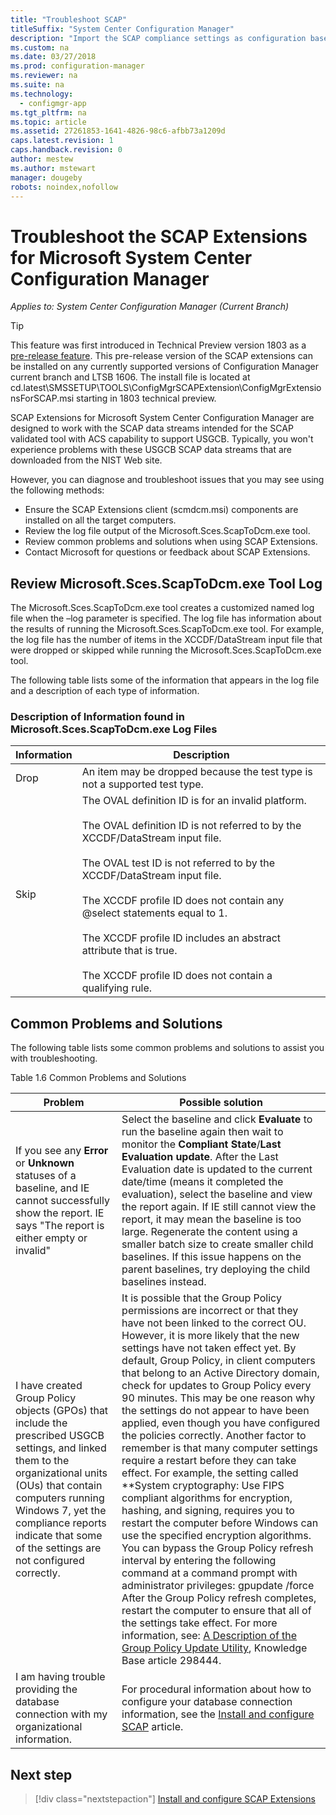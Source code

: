 ```yaml
---
title: "Troubleshoot SCAP"
titleSuffix: "System Center Configuration Manager"
description: "Import the SCAP compliance settings as configuration baselines and export the results"
ms.custom: na
ms.date: 03/27/2018
ms.prod: configuration-manager
ms.reviewer: na
ms.suite: na
ms.technology:
  - configmgr-app
ms.tgt_pltfrm: na
ms.topic: article
ms.assetid: 27261853-1641-4826-98c6-afbb73a1209d
caps.latest.revision: 1
caps.handback.revision: 0
author: mestew
ms.author: mstewart
manager: dougeby
robots: noindex,nofollow
---
```



# Troubleshoot the SCAP Extensions for Microsoft System Center Configuration Manager

*Applies to: System Center Configuration Manager (Current Branch)*

> [!Tip]  
> This feature was first introduced in Technical Preview version 1803 as a [pre-release feature](/sccm/core/servers/manage/pre-release-features). This pre-release version of the SCAP extensions can be installed on any currently supported versions of Configuration Manager current branch and LTSB 1606. The install file is located at cd.latest\SMSSETUP\TOOLS\ConfigMgrSCAPExtension\ConfigMgrExtensionsForSCAP.msi starting in 1803 technical preview. 

SCAP Extensions for Microsoft System Center Configuration Manager are designed to work with the SCAP data streams intended for the SCAP validated tool with ACS capability to support USGCB. Typically, you won't experience problems with these USGCB SCAP data streams that are downloaded from the NIST Web site.

However, you can diagnose and troubleshoot issues that you may see using the following methods:

- Ensure the SCAP Extensions client (scmdcm.msi) components are installed on all the target computers.
- Review the log file output of the Microsoft.Sces.ScapToDcm.exe tool.
- Review common problems and solutions when using SCAP Extensions.
- Contact Microsoft for questions or feedback about SCAP Extensions.



## Review Microsoft.Sces.ScapToDcm.exe Tool Log

The Microsoft.Sces.ScapToDcm.exe tool creates a customized named log file when the –log parameter is specified. The log file has information about the results of running the Microsoft.Sces.ScapToDcm.exe tool. For example, the log file has the number of items in the XCCDF/DataStream input file that were dropped or skipped while running the Microsoft.Sces.ScapToDcm.exe tool.

The following table lists some of the information that appears in the log file and a description of each type of information.

### Description of Information found in Microsoft.Sces.ScapToDcm.exe Log Files

| Information | Description |
| --- | --- |
| Drop | An item may be dropped because the test type is not a supported test type. |
| Skip |The OVAL definition ID is for an invalid platform. </br> </br> The OVAL definition ID is not referred to by the XCCDF/DataStream input file.</br> </br> The OVAL test ID is not referred to by the XCCDF/DataStream input file. </br> </br> The XCCDF profile ID does not contain any @select statements equal to 1. </br></br> The XCCDF profile ID includes an abstract attribute that is true. </br></br> The XCCDF profile ID does not contain a qualifying rule.|

## Common Problems and Solutions

The following table lists some common problems and solutions to assist you with troubleshooting.

Table 1.6 Common Problems and Solutions

| Problem | Possible solution |
| --- | --- |
| If you see any **Error** or **Unknown** statuses of a baseline, and IE cannot successfully show the report. IE says &quot;The report is either empty or invalid&quot; | Select the baseline and click **Evaluate** to run the baseline again then wait to monitor the **Compliant State**/**Last Evaluation update**. After the Last Evaluation date is updated to the current date/time (means it completed the evaluation), select the baseline and view the report again. If IE still cannot view the report, it may mean the baseline is too large. Regenerate the content using a smaller batch size to create smaller child baselines. If this issue happens on the parent baselines, try deploying the child baselines instead. |
| I have created Group Policy objects (GPOs) that include the prescribed USGCB settings, and linked them to the organizational units (OUs) that contain computers running Windows 7, yet the compliance reports indicate that some of the settings are not configured correctly. | It is possible that the Group Policy permissions are incorrect or that they have not been linked to the correct OU. However, it is more likely that the new settings have not taken effect yet. By default, Group Policy, in client computers that belong to an Active Directory domain, check for updates to Group Policy every 90 minutes. This may be one reason why the settings do not appear to have been applied, even though you have configured the policies correctly. Another factor to remember is that many computer settings require a restart before they can take effect. For example, the setting called **System cryptography: Use FIPS compliant algorithms for encryption, hashing, and signing, requires you to restart the computer before Windows can use the specified encryption algorithms. You can bypass the Group Policy refresh interval by entering the following command at a command prompt with administrator privileges: gpupdate /force After the Group Policy refresh completes, restart the computer to ensure that all of the settings take effect. For more information, see: [A Description of the Group Policy Update Utility](http://support.microsoft.com/kb/298444), Knowledge Base article 298444. |
| I am having trouble providing the database connection with my organizational information. | For procedural information about how to configure your database connection information, see the [Install and configure SCAP](/sccm/compliance/plan-design/scap/install-configure-scap) article. 

## Next step
> [!div class="nextstepaction"]
> [Install and configure SCAP Extensions](/sccm/compliance/plan-design/scap/install-configure-scap)